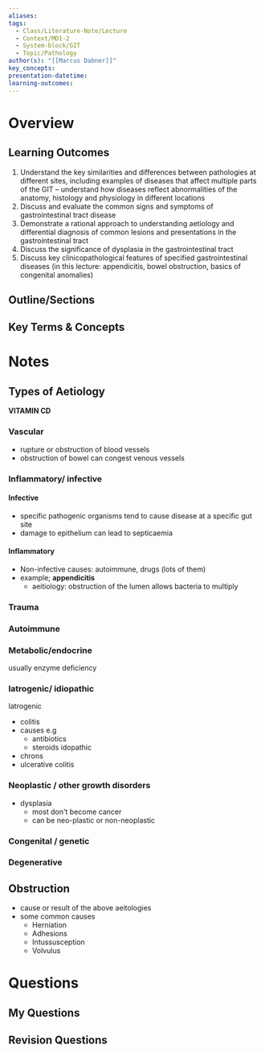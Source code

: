 ```yaml
---
aliases: 
tags:
  - Class/Literature-Note/Lecture
  - Context/MD1-2
  - System-block/GIT
  - Topic/Pathology
author(s): "[[Marcus Dabner]]"
key_concepts: 
presentation-datetime: 
learning-outcomes:
---
```



# Overview
## Learning Outcomes
1. Understand the key similarities and differences between pathologies at different sites, including examples of diseases that affect multiple parts of the GIT – understand how diseases reflect abnormalities of the anatomy, histology and physiology in different locations
2. Discuss and evaluate the common signs and symptoms of gastrointestinal tract disease
3. Demonstrate a rational approach to understanding aetiology and differential diagnosis of common lesions and presentations in the gastrointestinal tract
4. Discuss the significance of dysplasia in the gastrointestinal tract
5. Discuss key clinicopathological features of specified gastrointestinal diseases (in this lecture: appendicitis, bowel obstruction, basics of congenital anomalies)
## Outline/Sections

## Key Terms & Concepts


# Notes

## Types of Aetiology
**VITAMIN CD**
### Vascular
- rupture or obstruction of blood vessels
- obstruction of bowel can congest venous vessels
### Inflammatory/ infective
#### Infective
- specific pathogenic organisms tend to cause disease at a specific gut site
- damage to epithelium can lead to septicaemia
#### Inflammatory
- Non-infective causes: autoimmune, drugs (lots of them)
- example; **appendicitis**
	- aeitiology: obstruction of the lumen allows bacteria to multiply
### Trauma
### Autoimmune
### Metabolic/endocrine

usually enzyme deficiency
### Iatrogenic/ idiopathic

Iatrogenic
- colitis
- causes e.g
	- antibiotics
	- steroids
idopathic
- chrons
- ulcerative colitis
### Neoplastic / other growth disorders

- dysplasia
	- most don't become cancer
	- can be neo-plastic or non-neoplastic
### Congenital / genetic
### Degenerative

## Obstruction
- cause or result of the above aeitologies
- some common causes
	- Herniation
	- Adhesions
	- Intussusception
	- Volvulus
# Questions

## My Questions
## Revision Questions




